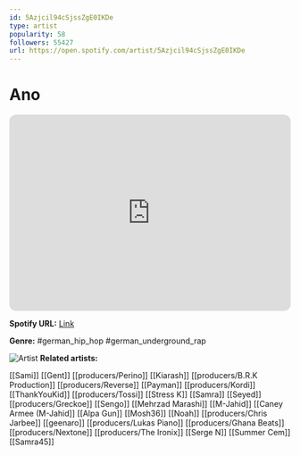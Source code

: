 ```yaml
---
id: 5Azjcil94cSjssZgE0IKDe
type: artist
popularity: 58
followers: 55427
url: https://open.spotify.com/artist/5Azjcil94cSjssZgE0IKDe
---
```

# Ano

<iframe style="border-radius:12px" src="https://open.spotify.com/embed/artist/5Azjcil94cSjssZgE0IKDe" width="100%" height="352" frameBorder="0" allowfullscreen="" allow="autoplay; clipboard-write; encrypted-media; fullscreen; picture-in-picture" loading="lazy"></iframe>

**Spotify URL:** [Link](https://open.spotify.com/artist/5Azjcil94cSjssZgE0IKDe)

**Genre:**  #german_hip_hop #german_underground_rap

![Artist](https://i.scdn.co/image/ab6761610000e5eb233d88c5df7c4af1fbf4534f)
**Related artists:**

[[Sami]]
[[Gent]]
[[producers/Perino]]
[[Kiarash]]
[[producers/B.R.K Production]]
[[producers/Reverse]]
[[Payman]]
[[producers/Kordi]]
[[ThankYouKid]]
[[producers/Tossi]]
[[Stress K]]
[[Samra]]
[[Seyed]]
[[producers/Greckoe]]
[[Sengo]]
[[Mehrzad Marashi]]
[[M-Jahid]]
[[Caney Armee (M-Jahid]]
[[Alpa Gun]]
[[Mosh36]]
[[Noah]]
[[producers/Chris Jarbee]]
[[geenaro]]
[[producers/Lukas Piano]]
[[producers/Ghana Beats]]
[[producers/Nextone]]
[[producers/The Ironix]]
[[Serge N]]
[[Summer Cem]]
[[Samra45]]

